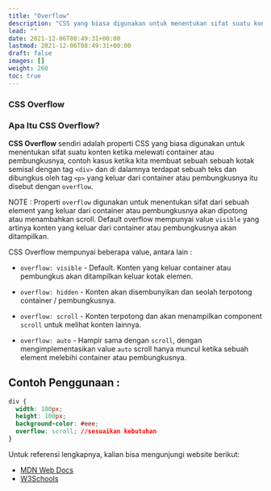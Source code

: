 ```yaml
---
title: "Overflow"
description: "CSS yang biasa digunakan untuk menentukan sifat suatu konten ketika melewati container atau pembungkusnya"
lead: ""
date: 2021-12-06T08:49:31+00:00
lastmod: 2021-12-06T08:49:31+00:00
draft: false
images: []
weight: 260
toc: true
---
```

### CSS Overflow

### Apa Itu CSS Overflow?

**CSS Overflow** sendiri adalah properti CSS yang biasa digunakan untuk menentukan sifat suatu konten ketika melewati container atau pembungkusnya, contoh kasus ketika kita membuat sebuah sebuah kotak semisal dengan tag `<div>` dan di dalamnya terdapat sebuah teks dan dibungkus oleh tag `<p>` yang keluar dari container atau pembungkusnya itu disebut dengan `overflow`.

NOTE : Properti `overflow` digunakan untuk menentukan sifat dari sebuah element yang keluar dari container atau pembungkusnya akan dipotong atau menambahkan scroll. Default overflow mempunyai value `visible` yang artinya konten yang keluar dari container atau pembungkusnya akan ditampilkan.

CSS Overflow mempunyai beberapa value, antara lain :

- `overflow: visible` - Default. Konten yang keluar container atau pembungkus akan ditampilkan keluar kotak elemen.



- `overflow: hidden` - Konten akan disembunyikan dan seolah terpotong container / pembungkusnya.



- `overflow: scroll` - Konten terpotong dan akan menampilkan component `scroll` untuk melihat konten lainnya.



- `overflow: auto` - Hampir sama dengan `scroll`, dengan mengimplementasikan value `auto` scroll hanya muncul ketika sebuah element melebihi container atau pembungkusnya.



## Contoh Penggunaan :

```css
div {
  width: 100px;
  height: 100px;
  background-color: #eee;
  overflow: scroll; //sesuaikan kebutuhan
}
```

Untuk referensi lengkapnya, kalian bisa mengunjungi website berikut:

- [MDN Web Docs](https://developer.mozilla.org/en-US/docs/Web/CSS/CSS_Overflow)
- [W3Schools](https://www.w3schools.com/css/css_overflow.asp)
